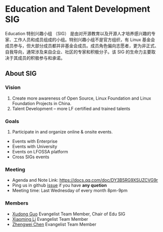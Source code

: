 # Education and Talent Development SIG

Education 特别兴趣小组 （SIG） 是由对开源教育以及开源人才培养感兴趣的专家、工作人员和成员组成的小组。特别兴趣小组不是官方组织，有 Linux 基金会成员参与，但大部分成员都并非基金会成员。成员角色偏向志愿者，更为非正式、自我导向，通常涉及来自企业、社区的专家和积极分子。该 SIG 的生命力主要取决于其成员的积极参与和承诺。

## About SIG

### Vision

1. Create more awareness of Open Source, Linux Foundation and Linux Foundation Projects in China.
2. Talent Development – more LF certified and trained talents

### Goals
1. Participate in and organize online & onsite events.
  - Events with Enterprise
  - Events with University
  - Events on LFOSSA platform
  - Cross SIGs events

### Meeting

- Agenda and Note Link: https://docs.qq.com/doc/DY3B5RG9XSUZCVG9r
- Ping us in github [issue](https://github.com/lfapac-open-source-evangelist/education-and-talent-development-sig/issues/new) if you have **any quetion**
- Meeting time: Last Wednesday of every month 8pm-9pm

### Members

- [Xudong Guo](https://github.com/sunny0826) Evangelist Team Member, Chair of Edu SIG
- [Xiaoming Li](https://github.com/sunny0826/nliver) Evangelist Team Member
- [Zhengwei Chen](https://github.com/hintcnuie) Evangelist Team Member